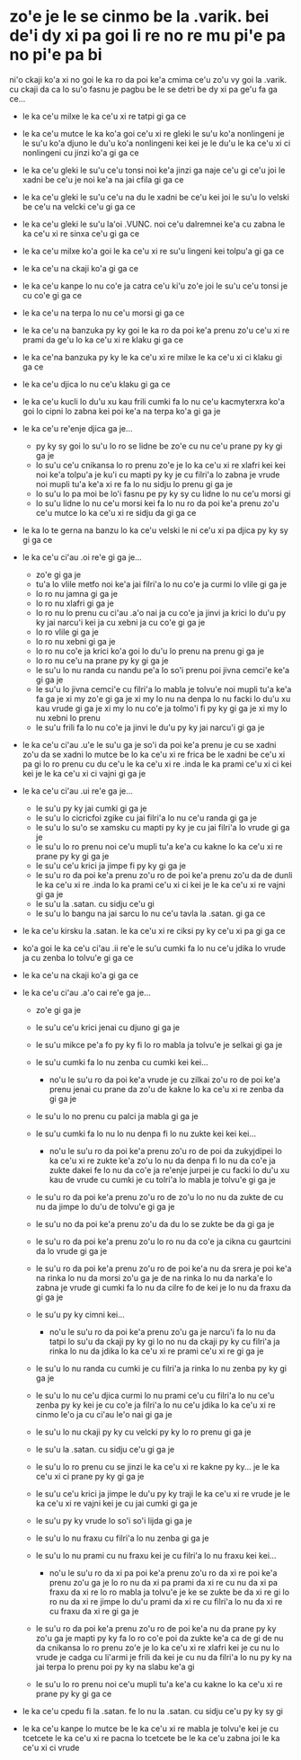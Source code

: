 zo'e je le se cinmo be la .varik. bei de'i dy xi pa goi li re no re mu pi'e pa no pi'e pa bi
============================================================================================

ni'o ckaji ko'a xi no goi le ka ro da poi ke'a cmima ce'u zo'u vy goi la .varik. cu ckaji da ca lo su'o fasnu je pagbu be le se detri be dy xi pa ge'u fa ga ce...

* le ka ce'u milxe le ka ce'u xi re tatpi gi ga ce
* le ka ce'u mutce le ka ko'a goi ce'u xi re gleki le su'u ko'a nonlingeni je le su'u ko'a djuno le du'u ko'a nonlingeni kei kei je le du'u le ka ce'u xi ci nonlingeni cu jinzi ko'a gi ga ce
* le ka ce'u gleki le su'u ce'u tonsi noi ke'a jinzi ga naje ce'u gi ce'u joi le xadni be ce'u je noi ke'a na jai cfila gi ga ce
* le ka ce'u gleki le su'u ce'u na du le xadni be ce'u kei joi le su'u lo velski be ce'u na velcki ce'u gi ga ce
* le ka ce'u gleki le su'u la'oi .VUNC. noi ce'u dalremnei ke'a cu zabna le ka ce'u xi re sinxa ce'u gi ga ce
* le ka ce'u milxe ko'a goi le ka ce'u xi re su'u lingeni kei tolpu'a gi ga ce
* le ka ce'u na ckaji ko'a gi ga ce
* le ka ce'u kanpe lo nu co'e ja catra ce'u ki'u zo'e joi le su'u ce'u tonsi je cu co'e gi ga ce
* le ka ce'u na terpa lo nu ce'u morsi gi ga ce
* le ka ce'u na banzuka py ky goi le ka ro da poi ke'a prenu zo'u ce'u xi re prami da ge'u lo ka ce'u xi re klaku gi ga ce
* le ka ce'na banzuka py ky le ka ce'u xi re milxe le ka ce'u xi ci klaku gi ga ce
* le ka ce'u djica lo nu ce'u klaku gi ga ce
* le ka ce'u kucli lo du'u xu kau frili cumki fa lo nu ce'u kacmyterxra ko'a goi lo cipni lo zabna kei poi ke'a na terpa ko'a gi ga je
* le ka ce'u re'enje djica ga je...

  * py ky sy goi lo su'u lo ro se lidne be zo'e cu nu ce'u prane py ky gi ga je
  * lo su'u ce'u cnikansa lo ro prenu zo'e je lo ka ce'u xi re xlafri kei kei noi ke'a tolpu'a je ku'i cu mapti py ky je cu filri'a lo zabna je vrude noi mupli tu'a ke'a xi re fa lo nu sidju lo prenu gi ga je
  * lo su'u lo pa moi be lo'i fasnu pe py ky sy cu lidne lo nu ce'u morsi gi
  * lo su'u lidne lo nu ce'u morsi kei fa lo nu ro da poi ke'a prenu zo'u ce'u mutce lo ka ce'u xi re sidju da gi ga ce

* le ka lo te gerna na banzu lo ka ce'u velski le ni ce'u xi pa djica py ky sy gi ga ce
* le ka ce'u ci'au .oi re'e gi ga je...

  * zo'e gi ga je
  * tu'a lo vlile metfo noi ke'a jai filri'a lo nu co'e ja curmi lo vlile gi ga je
  * lo ro nu jamna gi ga je
  * lo ro nu xlafri gi ga je
  * lo ro nu lo prenu cu ci'au .a'o nai ja cu co'e ja jinvi ja krici lo du'u py ky jai narcu'i kei ja cu xebni ja cu co'e gi ga je
  * lo ro vlile gi ga je
  * lo ro nu xebni gi ga je
  * lo ro nu co'e ja krici ko'a goi lo du'u lo prenu na prenu gi ga je
  * lo ro nu ce'u na prane py ky gi ga je
  * le su'u lo nu randa cu nandu pe'a lo so'i prenu poi jivna cemci'e ke'a gi ga je
  * le su'u lo jivna cemci'e cu filri'a lo mabla je tolvu'e noi mupli tu'a ke'a fa ga je xi my zo'e gi ga je xi my lo nu na denpa lo nu facki lo du'u xu kau vrude gi ga je xi my lo nu co'e ja tolmo'i fi py ky gi ga je xi my lo nu xebni lo prenu
  * le su'u frili fa lo nu co'e ja jinvi le du'u py ky jai narcu'i gi ga je

* le ka ce'u ci'au .u'e le su'u ga je so'i da poi ke'a prenu je cu se xadni zo'u da se xadni lo mutce be lo ka ce'u xi re frica be le xadni be ce'u xi pa gi lo ro prenu cu du ce'u le ka ce'u xi re .inda le ka prami ce'u xi ci kei kei je le ka ce'u xi ci vajni gi ga je
* le ka ce'u ci'au .ui re'e ga je...

  * le su'u py ky jai cumki gi ga je
  * le su'u lo cicricfoi zgike cu jai filri'a lo nu ce'u randa gi ga je
  * le su'u lo su'o se xamsku cu mapti py ky je cu jai filri'a lo vrude gi ga je
  * le su'u lo ro prenu noi ce'u mupli tu'a ke'a cu kakne lo ka ce'u xi re prane py ky gi ga je
  * le su'u ce'u krici ja jimpe fi py ky gi ga je
  * le su'u ro da poi ke'a prenu zo'u ro de poi ke'a prenu zo'u da de dunli le ka ce'u xi re .inda lo ka prami ce'u xi ci kei je le ka ce'u xi re vajni gi ga je
  * le su'u la .satan. cu sidju ce'u gi
  * le su'u lo bangu na jai sarcu lo nu ce'u tavla la .satan. gi ga ce

* le ka ce'u kirsku la .satan. le ka ce'u xi re ciksi py ky ce'u xi pa gi ga ce
* ko'a goi le ka ce'u ci'au .ii re'e le su'u cumki fa lo nu ce'u jdika lo vrude ja cu zenba lo tolvu'e gi ga ce
* le ka ce'u na ckaji ko'a gi ga ce
* le ka ce'u ci'au .a'o cai re'e ga je...

  * zo'e gi ga je
  * le su'u ce'u krici jenai cu djuno gi ga je
  * le su'u mikce pe'a fo py ky fi lo ro mabla ja tolvu'e je selkai gi ga je
  * le su'u cumki fa lo nu zenba cu cumki kei kei...

    * no'u le su'u ro da poi ke'a vrude je cu zilkai zo'u ro de poi ke'a prenu jenai cu prane da zo'u de kakne lo ka ce'u xi re zenba da gi ga je

  * le su'u lo no prenu cu palci ja mabla gi ga je
  * le su'u cumki fa lo nu lo nu denpa fi lo nu zukte kei kei kei...

    * no'u le su'u ro da poi ke'a prenu zo'u ro de poi da zukyjdipei lo ka ce'u xi re zukte ke'a zo'u lo nu da denpa fi lo nu da co'e ja zukte dakei fe lo nu da co'e ja re'enje jurpei je cu facki lo du'u xu kau de vrude cu cumki je cu tolri'a lo mabla je tolvu'e gi ga je
  * le su'u ro da poi ke'a prenu zo'u ro de zo'u lo no nu da zukte de cu nu da jimpe lo du'u de tolvu'e gi ga je
  * le su'u no da poi ke'a prenu zo'u da du lo se zukte be da gi ga je
  * le su'u ro da poi ke'a prenu zo'u lo ro nu da co'e ja cikna cu gaurtcini da lo vrude gi ga je
  * le su'u ro da poi ke'a prenu zo'u ro de poi ke'a nu da srera je poi ke'a na rinka lo nu da morsi zo'u ga je de na rinka lo nu da narka'e lo zabna je vrude gi cumki fa lo nu da cilre fo de kei je lo nu da fraxu da gi ga je
  * le su'u py ky cimni kei...

    * no'u le su'u ro da poi ke'a prenu zo'u ga je narcu'i fa lo nu da tatpi lo su'u da ckaji py ky gi lo no nu da ckaji py ky cu filri'a ja rinka lo nu da jdika lo ka ce'u xi re prami ce'u xi re gi ga je

  * le su'u lo nu randa cu cumki je cu filri'a ja rinka lo nu zenba py ky gi ga je
  * le su'u lo nu ce'u djica curmi lo nu prami ce'u cu filri'a lo nu ce'u zenba py ky kei je cu co'e ja filri'a lo nu ce'u jdika lo ka ce'u xi re cinmo le'o ja cu ci'au le'o nai gi ga je
  * le su'u lo nu ckaji py ky cu velcki py ky lo ro prenu gi ga je
  * le su'u la .satan. cu sidju ce'u gi ga je
  * le su'u lo ro prenu cu se jinzi le ka ce'u xi re kakne py ky... je le ka ce'u xi ci prane py ky gi ga je
  * le su'u ce'u krici ja jimpe le du'u py ky traji le ka ce'u xi re vrude je le ka ce'u xi re vajni kei je cu jai cumki gi ga je
  * le su'u py ky vrude lo so'i so'i lijda gi ga je
  * le su'u lo nu fraxu cu filri'a lo nu zenba gi ga je
  * le su'u lo nu prami cu nu fraxu kei je cu filri'a lo nu fraxu kei kei...

    * no'u le su'u ro da xi pa poi ke'a prenu zo'u ro da xi re poi ke'a prenu zo'u ga je lo ro nu da xi pa prami da xi re cu nu da xi pa fraxu da xi re lo ro mabla ja tolvu'e je ke se zukte be da xi re gi lo ro nu da xi re jimpe lo du'u prami da xi re cu filri'a lo nu da xi re cu fraxu da xi re gi ga je

  * le su'u ro da poi ke'a prenu zo'u ro de poi ke'a nu da prane py ky zo'u ga je mapti py ky fa lo ro co'e poi da zukte ke'a ca de gi de nu da cnikansa lo ro prenu zo'e je lo ka ce'u xi re xlafri kei je cu nu lo vrude je cadga cu li'armi je frili da kei je cu nu da filri'a lo nu py ky na jai terpa lo prenu poi py ky na slabu ke'a gi
  * le su'u lo ro prenu noi ce'u mupli tu'a ke'a cu kakne lo ka ce'u xi re prane py ky gi ga ce

* le ka ce'u cpedu fi la .satan. fe lo nu la .satan. cu sidju ce'u py ky sy gi
* le ka ce'u kanpe lo mutce be le ka ce'u xi re mabla je tolvu'e kei je cu tcetcete le ka ce'u xi re pacna lo tcetcete be le ka ce'u zabna joi le ka ce'u xi ci vrude
